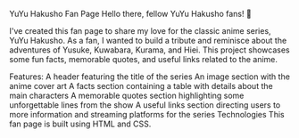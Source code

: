 YuYu Hakusho Fan Page
Hello there, fellow YuYu Hakusho fans! 👋

I've created this fan page to share my love for the classic anime series, YuYu Hakusho. As a fan, I wanted to build a tribute and reminisce about the adventures of Yusuke, Kuwabara, Kurama, and Hiei. This project showcases some fun facts, memorable quotes, and useful links related to the anime.

Features:
A header featuring the title of the series
An image section with the anime cover art
A facts section containing a table with details about the main characters
A memorable quotes section highlighting some unforgettable lines from the show
A useful links section directing users to more information and streaming platforms for the series
Technologies
This fan page is built using HTML and CSS.
